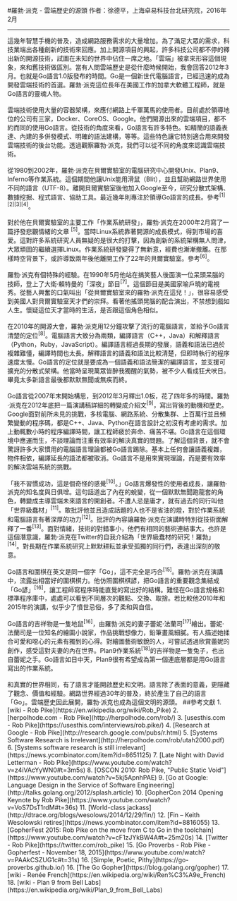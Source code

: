#羅勃·派克 - 雲端歷史的源頭
作者：徐德平，上海卓易科技台北研究院，2016年2月
<hr>
這幾年智慧手機的普及，造成網路服務需求的大量增加。為了滿足大眾的需求，科技業端出各種創新的技術來回應。加上開源項目的興起，許多科技公司都不停的釋出新的開源技術，試圖在未知的世界中佔住一席之地。「雲端」被拿來形容這個現象，來和舊技術做區別。當有人問雲端歷史是從什麼時候開始，我會回答2012年3月。也就是Go語言1.0版發布的時間。Go是一個新世代電腦語言，已經迅速的成為開發雲端技術的首選。羅勃·派克這位長年在美國工作的加拿大軟體工程師，就是Go語言的靈魂人物。
<br><br>
雲端技術使用大量的容器架構，來應付網路上千軍萬馬的使用者。目前處於領導地位的公司有三家，Docker、CoreOS、Google。他們開源出來的雲端項目，都不約而同的使用Go語言。從技術的角度來看，Go語言有許多特色。如精簡的語義表達、內建的多併發模式、明確的語法建構，等等。這些特色讓它特別適合用來開發雲端技術的後台功能。透過觀察羅勃·派克，我們可以從不同的角度來認識雲端技術。
<br><br>
從1980到2002年，羅勃·派克在貝爾實驗室的電腦研究中心開發Unix、Plan9、Inferno等作業系統。這個期間他讓Unix能用滑鼠（Blit），並且幫助網路世界使用不同的語言（UTF-8）。離開貝爾實驗室後他加入Google至今，研究分散式架構、數據挖掘、程式語言、協助工具。最近幾年則專注於領導Go語言的成長。參考<sup>[1][2][3][4]</sup>。
<br><br>
對於他在貝爾實驗室的主要工作「作業系統研發」，羅勃·派克在2000年2月寫了一篇抒發悲觀情緒的文章
<sup>[5]</sup>。當時Linux系統靠著開源的成長模式，得到市場的喜愛。這對許多系統研究人員無疑的是很大的打擊，因為創新的系統架構無人問津，大眾頑固的繼續選擇Linux。作業系統研發變得了無新意，經費也漸漸撤離。在那樣時空背景下，或許導致兩年後他離開工作了22年的貝爾實驗室。參考<sup>[6]</sup>。
<br><br>
羅勃·派克有個特殊的經驗。在1990年5月他站在搞笑藝人後面演一位呆頭呆腦的技師，登上了大衛·賴特曼的「深夜」節目<sup>[7]</sup>。這個節目是美國家喻戶曉的電視秀。從藝人興奮的口氣叫出「從貝爾實驗室來的羅勃·派克在這兒！」，很容易感受到美國人對貝爾實驗室天才們的崇拜。看著他搖頭晃腦的配合演出，不禁想到戲如人生。懷疑這位天才當時的生活，是否跟這個角色相似。
<br><br>
在2010年的開源大會，羅勃·派克用12分鐘攻擊了流行的電腦語言，並給予Go語言清楚的定位<sup>[8]</sup>。電腦語言大致分為兩類，編譯語言（C++，Java）和解釋語言（Python，Ruby，JavaScript）。編譯語言經過長期的發展，語義和語法已過於複雜難懂，編譯時間也太長。解釋語言的語義和語法比較清楚，但即時執行的程序速度太慢。Go語言的定位就是要成為一個語義和語法簡潔的編譯語言，並支援可擴充的分散式架構。他當時呈現萬眾皆醉我獨醒的氣勢，被不少人看成狂犬吠日。畢竟太多新語言最後都默默無聞或無疾而終。
<br><br>
Go語言從2007年末開始構思，到2012年3月釋出1.0板，花了四年多的時間。羅勃·派克在2012年底把一篇演講稿詳細的轉變成介紹文<sup>[9]</sup>，寫出背後的動機和歷史。Google面對前所未見的挑戰，多核電腦、網路系統、分散集群、上百萬行並且頻繁變動的程序碼，都是C++、Java、Python在語言設計之初沒有考慮的需求。加上動輒數小時的程序編譯時間，讓工程師疲於奔命、痛苦不堪。Go語言在這個環境中應運而生，不談理論而注重有效率的解決真實的問題。了解這個背景，就不會驚訝許多大家慣用的電腦語言理論都被Go語言踢除。基本上任何會讓語義複雜，物件相依，編譯延長的語法都被取消。Go語言不是用來實現理論，而是要有效率的解決雲端系統的挑戰。
<br><br>
「我不習慣成功，這是個奇怪的感覺<sup>[10]</sup>。」Go語言爆發性的使用者成長，讓羅勃·派克的知名度與日俱增。這句話道出了內在的蛻變，從一個默默無聞跑龍套的角色，轉變成主導雲端未來語言的開創者。不遭人忌是庸才，就有過去的同行叫他「世界級蠢材」<sup>[11]</sup>。敢批評他並且造成話題的人也不是省油的燈，對於作業系統和電腦語言有著深厚的功力<sup>[12]</sup>。批評的內容讓羅勃·派克在演講時特別從技術面解釋了一番<sup>[13]</sup>。面對情緒，技術的對錯事小，他們有相同的藝術連結事大。也許是這個潛意識，羅勃·派克在Twitter的自我介紹為「世界級蠢材的研究！羅勃」<sup>[14]</sup>。對長期在作業系統研究上默默耕耘並承受孤獨的同行們，表達出深刻的敬意。
<br><br>
Go語言和圍棋在英文是同一個字「Go」，這不完全是巧合<sup>[15]</sup>。羅勃·派克在演講中，流露出相當好的圍棋棋力。他仿照圍棋棋諺，把Go語言的重要觀念集結成「Go諺」<sup>[16]</sup>，讓工程師寫程序時能直覺的寫出好的結構。難怪在Go語言規格和標準程序庫中，處處可以看到不同層次的觀點、交換、取捨。若比較他2010年和2015年的演講，似乎少了憤世忌俗，多了柔和與自信。
<br><br>
Go語言的吉祥物是一隻地鼠<sup>[16]</sup>，由羅勃·派克的妻子蕾妮·法蘭司<sup>[17]</sup>繪出。蕾妮·法蘭司是一位知名的繪圖小說家，作品挑戰想像力，鉛筆畫風細膩。有人描述她揉合可愛和噁心的元素有獨到的心得。對繪圖藝術敏銳的人，可嘗試透過欣賞蕾妮的創作，感受這對夫妻的內在世界。Plan9作業系統<sup>[18]</sup>的吉祥物是一隻兔子，也出自蕾妮之手。Go語言如日中天，Plan9很有希望成為第一個連底層都是用Go語言寫出的作業系統。
<br><br>
和真實的世界相同，有了語言才能開啟歷史和文明。語言除了表面的意義，更隱藏了觀念、價值和經驗。網路世界經過30年的普及，終於產生了自己的語言「Go」。雲端歷史因此展開，羅勃·派克也成為這個文明的源頭。
##參考文獻
1. [wiki - Rob Pike](https://en.wikipedia.org/wiki/Rob_Pike)
2. [herpolhode.com - Rob Pike](http://herpolhode.com/rob/)
3. [usesthis.com - Rob Pike](https://usesthis.com/interviews/rob.pike/)
4. [Research at Google - Rob Pike](http://research.google.com/pubs/r.html)
5. [Systems Software Research is Irrelevant](http://herpolhode.com/rob/utah2000.pdf)
6. [Systems software research is still irrelevant](https://news.ycombinator.com/item?id=8651125)
7. [Late Night with David Letterman - Rob Pike](https://www.youtube.com/watch?v=z4iVAcYyWN0#t=3m5s)
8. [OSCON 2010: Rob Pike, "Public Static Void"](https://www.youtube.com/watch?v=5kj5ApnhPAE)
9. [Go at Google: Language Design in the Service of Software Engineering](http://talks.golang.org/2012/splash.article)
10. [GopherCon 2014 Opening Keynote by Rob Pike](https://www.youtube.com/watch?v=VoS7DsT1rdM#t=36s)
11. [World-class jackass](http://dtrace.org/blogs/wesolows/2014/12/29/fin/)
12. [Fin – Keith Wesolowski retires](https://news.ycombinator.com/item?id=8816055)
13. [GopherFest 2015: Rob Pike on the move from C to Go in the toolchain](https://www.youtube.com/watch?v=cF1zJYkBW4A#t=25m20s)
14. [Twitter - Rob Pike](https://twitter.com/rob_pike)
15. [Go Proverbs - Rob Pike - Gopherfest - November 18, 2015](https://www.youtube.com/watch?v=PAAkCSZUG1c#t=31s)
16. [Simple, Poetic, Pithy](https://go-proverbs.github.io/)
16. [The Go Gopher](https://blog.golang.org/gopher)
17. [wiki - Renée French](https://en.wikipedia.org/wiki/Ren%C3%A9e_French)
18. [wiki - Plan 9 from Bell Labs](https://en.wikipedia.org/wiki/Plan_9_from_Bell_Labs)
